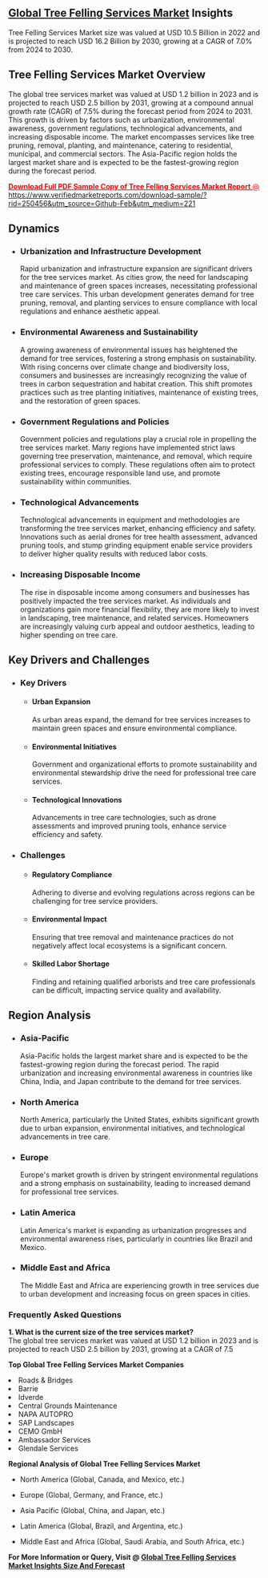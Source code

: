<h2><a href="https://www.verifiedmarketreports.com/download-sample/?rid=250456&amp;utm_source=Github&amp;utm_medium=221" target="_blank">Global Tree Felling Services Market</a> Insights</h2><p>Tree Felling Services Market size was valued at USD 10.5 Billion in 2022 and is projected to reach USD 16.2 Billion by 2030, growing at a CAGR of 7.0% from 2024 to 2030.</p><p> <h2>Tree Felling Services Market Overview</h2> <p>The global tree services market was valued at USD 1.2 billion in 2023 and is projected to reach USD 2.5 billion by 2031, growing at a compound annual growth rate (CAGR) of 7.5% during the forecast period from 2024 to 2031. This growth is driven by factors such as urbanization, environmental awareness, government regulations, technological advancements, and increasing disposable income. The market encompasses services like tree pruning, removal, planting, and maintenance, catering to residential, municipal, and commercial sectors. The Asia-Pacific region holds the largest market share and is expected to be the fastest-growing region during the forecast period. </p> <p><a href="#"><p><span class=""><span style="color: #ff0000;"><strong>Download Full PDF Sample Copy of Tree Felling Services Market Report</strong> @ </span><a href="https://www.verifiedmarketreports.com/download-sample/?rid=250456&amp;utm_source=Github-Feb&amp;utm_medium=221" target="_blank">https://www.verifiedmarketreports.com/download-sample/?rid=250456&amp;utm_source=Github-Feb&amp;utm_medium=221</a></span></p></a></p> <h2>Dynamics</h2> <ul> <li><h3>Urbanization and Infrastructure Development</h3> <p>Rapid urbanization and infrastructure expansion are significant drivers for the tree services market. As cities grow, the need for landscaping and maintenance of green spaces increases, necessitating professional tree care services. This urban development generates demand for tree pruning, removal, and planting services to ensure compliance with local regulations and enhance aesthetic appeal. </p> </li> <li><h3>Environmental Awareness and Sustainability</h3> <p>A growing awareness of environmental issues has heightened the demand for tree services, fostering a strong emphasis on sustainability. With rising concerns over climate change and biodiversity loss, consumers and businesses are increasingly recognizing the value of trees in carbon sequestration and habitat creation. This shift promotes practices such as tree planting initiatives, maintenance of existing trees, and the restoration of green spaces. </p> </li> <li><h3>Government Regulations and Policies</h3> <p>Government policies and regulations play a crucial role in propelling the tree services market. Many regions have implemented strict laws governing tree preservation, maintenance, and removal, which require professional services to comply. These regulations often aim to protect existing trees, encourage responsible land use, and promote sustainability within communities. </p> </li> <li><h3>Technological Advancements</h3> <p>Technological advancements in equipment and methodologies are transforming the tree services market, enhancing efficiency and safety. Innovations such as aerial drones for tree health assessment, advanced pruning tools, and stump grinding equipment enable service providers to deliver higher quality results with reduced labor costs. </p> </li> <li><h3>Increasing Disposable Income</h3> <p>The rise in disposable income among consumers and businesses has positively impacted the tree services market. As individuals and organizations gain more financial flexibility, they are more likely to invest in landscaping, tree maintenance, and related services. Homeowners are increasingly valuing curb appeal and outdoor aesthetics, leading to higher spending on tree care. </p> </li> </ul> <h2>Key Drivers and Challenges</h2> <ul> <li><h3>Key Drivers</h3> <ul> <li><h4>Urban Expansion</h4> <p>As urban areas expand, the demand for tree services increases to maintain green spaces and ensure environmental compliance. </p> </li> <li><h4>Environmental Initiatives</h4> <p>Government and organizational efforts to promote sustainability and environmental stewardship drive the need for professional tree care services. </p> </li> <li><h4>Technological Innovations</h4> <p>Advancements in tree care technologies, such as drone assessments and improved pruning tools, enhance service efficiency and safety. </p> </li> </ul> </li> <li><h3>Challenges</h3> <ul> <li><h4>Regulatory Compliance</h4> <p>Adhering to diverse and evolving regulations across regions can be challenging for tree service providers. </p> </li> <li><h4>Environmental Impact</h4> <p>Ensuring that tree removal and maintenance practices do not negatively affect local ecosystems is a significant concern. </p> </li> <li><h4>Skilled Labor Shortage</h4> <p>Finding and retaining qualified arborists and tree care professionals can be difficult, impacting service quality and availability. </p> </li> </ul> </li> </ul> <h2>Region Analysis</h2> <ul> <li><h3>Asia-Pacific</h3> <p>Asia-Pacific holds the largest market share and is expected to be the fastest-growing region during the forecast period. The rapid urbanization and increasing environmental awareness in countries like China, India, and Japan contribute to the demand for tree services. </p> </li> <li><h3>North America</h3> <p>North America, particularly the United States, exhibits significant growth due to urban expansion, environmental initiatives, and technological advancements in tree care. </p> </li> <li><h3>Europe</h3> <p>Europe's market growth is driven by stringent environmental regulations and a strong emphasis on sustainability, leading to increased demand for professional tree services. </p> </li> <li><h3>Latin America</h3> <p>Latin America's market is expanding as urbanization progresses and environmental awareness rises, particularly in countries like Brazil and Mexico. </p> </li> <li><h3>Middle East and Africa</h3> <p>The Middle East and Africa are experiencing growth in tree services due to urban development and increasing focus on green spaces in cities. </p> </li> </ul> <h3>Frequently Asked Questions</h3> <p><strong>1. What is the current size of the tree services market?</strong><br> The global tree services market was valued at USD 1.2 billion in 2023 and is projected to reach USD 2.5 billion by 2031, growing at a CAGR of 7.5</p><p><strong>Top Global Tree Felling Services Market Companies</strong></p><div data-test-id=""><p><li>Roads & Bridges</li><li> Barrie</li><li> Idverde</li><li> Central Grounds Maintenance</li><li> NAPA AUTOPRO</li><li> SAP Landscapes</li><li> CEMO GmbH</li><li> Ambassador Services</li><li> Glendale Services</li></p><div><strong>Regional Analysis of&nbsp;Global Tree Felling Services Market</strong></div><ul><li dir="ltr"><p dir="ltr">North America&nbsp;(Global, Canada, and Mexico, etc.)</p></li><li dir="ltr"><p dir="ltr">Europe (Global, Germany, and France, etc.)</p></li><li dir="ltr"><p dir="ltr">Asia Pacific&nbsp;(Global, China, and Japan, etc.)</p></li><li dir="ltr"><p dir="ltr">Latin America&nbsp;(Global, Brazil, and Argentina, etc.)</p></li><li dir="ltr">Middle East and Africa&nbsp;(Global, Saudi Arabia, and South Africa, etc.)</li></ul><p><strong>For More Information or Query, Visit @&nbsp;</strong><strong><a href="https://www.verifiedmarketreports.com/product/tree-felling-services-market/?utm_source=Github&amp;utm_medium=221" target="_blank">Global Tree Felling Services Market Insights Size And Forecast</a></strong></p></div>
